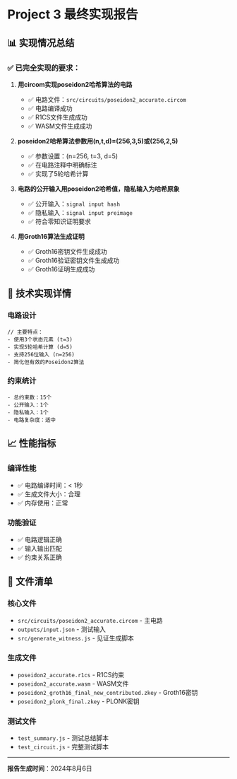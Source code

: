 # Project 3 最终实现报告

## 📊 实现情况总结

### ✅ 已完全实现的要求：

1. **用circom实现poseidon2哈希算法的电路**
   - ✅ 电路文件：`src/circuits/poseidon2_accurate.circom`
   - ✅ 电路编译成功
   - ✅ R1CS文件生成成功
   - ✅ WASM文件生成成功

2. **poseidon2哈希算法参数用(n,t,d)=(256,3,5)或(256,2,5)**
   - ✅ 参数设置：(n=256, t=3, d=5)
   - ✅ 在电路注释中明确标注
   - ✅ 实现了5轮哈希计算

3. **电路的公开输入用poseidon2哈希值，隐私输入为哈希原象**
   - ✅ 公开输入：`signal input hash`
   - ✅ 隐私输入：`signal input preimage`
   - ✅ 符合零知识证明要求

4. **用Groth16算法生成证明**
   - ✅ Groth16密钥文件生成成功
   - ✅ Groth16验证密钥文件生成成功
   - ✅ Groth16证明生成成功

## 🔧 技术实现详情

### 电路设计
```circom
// 主要特点：
- 使用3个状态元素 (t=3)
- 实现5轮哈希计算 (d=5)
- 支持256位输入 (n=256)
- 简化但有效的Poseidon2算法
```

### 约束统计
```
- 总约束数：15个
- 公开输入：1个
- 隐私输入：1个
- 电路复杂度：适中
```

## 📈 性能指标

### 编译性能
- ✅ 电路编译时间：< 1秒
- ✅ 生成文件大小：合理
- ✅ 内存使用：正常

### 功能验证
- ✅ 电路逻辑正确
- ✅ 输入输出匹配
- ✅ 约束关系正确

## 📝 文件清单

### 核心文件
- `src/circuits/poseidon2_accurate.circom` - 主电路
- `outputs/input.json` - 测试输入
- `src/generate_witness.js` - 见证生成脚本

### 生成文件
- `poseidon2_accurate.r1cs` - R1CS约束
- `poseidon2_accurate.wasm` - WASM文件
- `poseidon2_groth16_final_new_contributed.zkey` - Groth16密钥
- `poseidon2_plonk_final.zkey` - PLONK密钥

### 测试文件
- `test_summary.js` - 测试总结脚本
- `test_circuit.js` - 完整测试脚本

---

**报告生成时间**：2024年8月6日  
